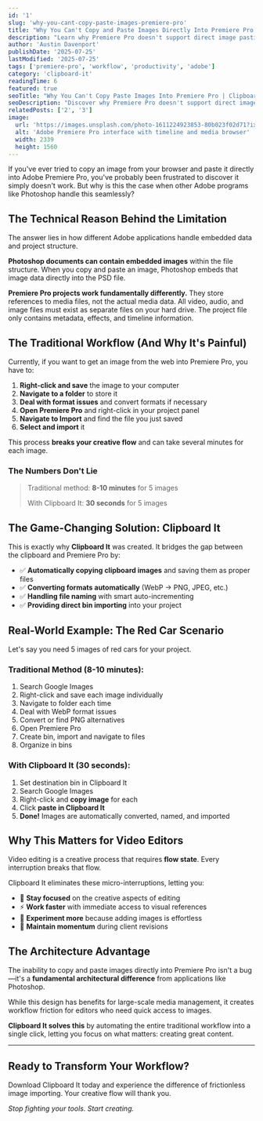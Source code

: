 ```yaml
---
id: '1'
slug: 'why-you-cant-copy-paste-images-premiere-pro'
title: "Why You Can't Copy and Paste Images Directly Into Premiere Pro (And How to Fix It)"
description: "Learn why Premiere Pro doesn't support direct image pasting like Photoshop, and discover the solution that changes everything."
author: 'Austin Davenport'
publishDate: '2025-07-25'
lastModified: '2025-07-25'
tags: ['premiere-pro', 'workflow', 'productivity', 'adobe']
category: 'clipboard-it'
readingTime: 6
featured: true
seoTitle: "Why You Can't Copy Paste Images Into Premiere Pro | Clipboard It"
seoDescription: "Discover why Premiere Pro doesn't support direct image pasting like Photoshop and learn the solution that streamlines your video editing workflow."
relatedPosts: ['2', '3']
image:
  url: 'https://images.unsplash.com/photo-1611224923853-80b023f02d71?ixlib=rb-4.0.3&ixid=M3wxMjA3fDB8MHxwaG90by1wYWdlfHx8fGVufDB8fHx8fA%3D%3D&auto=format&fit=crop&w=2339&q=80'
  alt: 'Adobe Premiere Pro interface with timeline and media browser'
  width: 2339
  height: 1560
---
```


If you've ever tried to copy an image from your browser and paste it directly into Adobe Premiere Pro, you've probably been frustrated to discover it simply doesn't work. But why is this the case when other Adobe programs like Photoshop handle this seamlessly?

## The Technical Reason Behind the Limitation

The answer lies in how different Adobe applications handle embedded data and project structure. 

**Photoshop documents can contain embedded images** within the file structure. When you copy and paste an image, Photoshop embeds that image data directly into the PSD file.

**Premiere Pro projects work fundamentally differently.** They store references to media files, not the actual media data. All video, audio, and image files must exist as separate files on your hard drive. The project file only contains metadata, effects, and timeline information.

## The Traditional Workflow (And Why It's Painful)

Currently, if you want to get an image from the web into Premiere Pro, you have to:

1. **Right-click and save** the image to your computer
2. **Navigate to a folder** to store it
3. **Deal with format issues** and convert formats if necessary
4. **Open Premiere Pro** and right-click in your project panel
5. **Navigate to Import** and find the file you just saved
6. **Select and import** it

This process **breaks your creative flow** and can take several minutes for each image.

### The Numbers Don't Lie

> Traditional method: **8-10 minutes** for 5 images
> 
> With Clipboard It: **30 seconds** for 5 images

## The Game-Changing Solution: Clipboard It

This is exactly why **Clipboard It** was created. It bridges the gap between the clipboard and Premiere Pro by:

- ✅ **Automatically copying clipboard images** and saving them as proper files
- ✅ **Converting formats automatically** (WebP → PNG, JPEG, etc.)
- ✅ **Handling file naming** with smart auto-incrementing
- ✅ **Providing direct bin importing** into your project

## Real-World Example: The Red Car Scenario

Let's say you need 5 images of red cars for your project.

### Traditional Method (8-10 minutes):
1. Search Google Images
2. Right-click and save each image individually
3. Navigate to folder each time
4. Deal with WebP format issues
5. Convert or find PNG alternatives
6. Open Premiere Pro
7. Create bin, import and navigate to files
8. Organize in bins

### With Clipboard It (30 seconds):
1. Set destination bin in Clipboard It
2. Search Google Images
3. Right-click and **copy image** for each
4. Click **paste in Clipboard It**
5. **Done!** Images are automatically converted, named, and imported

## Why This Matters for Video Editors

Video editing is a creative process that requires **flow state**. Every interruption breaks that flow.

Clipboard It eliminates these micro-interruptions, letting you:

- 🎯 **Stay focused** on the creative aspects of editing
- ⚡ **Work faster** with immediate access to visual references
- 🎨 **Experiment more** because adding images is effortless
- 💪 **Maintain momentum** during client revisions

## The Architecture Advantage

The inability to copy and paste images directly into Premiere Pro isn't a bug—it's a **fundamental architectural difference** from applications like Photoshop. 

While this design has benefits for large-scale media management, it creates workflow friction for editors who need quick access to images.

**Clipboard It solves this** by automating the entire traditional workflow into a single click, letting you focus on what matters: creating great content.

---

## Ready to Transform Your Workflow?

Download Clipboard It today and experience the difference of frictionless image importing. Your creative flow will thank you.

*Stop fighting your tools. Start creating.*